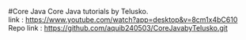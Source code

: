#Core Java 
Core Java tutorials by Telusko. <br />
link : https://www.youtube.com/watch?app=desktop&v=8cm1x4bC610 <br />
Repo link : https://github.com/aquib240503/CoreJavabyTelusko.git